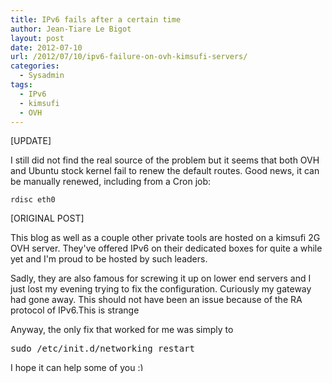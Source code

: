 ```yaml
---
title: IPv6 fails after a certain time
author: Jean-Tiare Le Bigot
layout: post
date: 2012-07-10
url: /2012/07/10/ipv6-failure-on-ovh-kimsufi-servers/
categories:
  - Sysadmin
tags:
  - IPv6
  - kimsufi
  - OVH
---
```

[UPDATE]

I still did not find the real source of the problem but it seems that both OVH and Ubuntu stock kernel fail to renew the default routes. Good news, it can be manually renewed, including from a Cron job:

`rdisc eth0`

[ORIGINAL POST]

This blog as well as a couple other private tools are hosted on a kimsufi 2G OVH server. They've offered IPv6 on their dedicated boxes for quite a while yet and I'm proud to be hosted by such leaders.

Sadly, they are also famous for screwing it up on lower end servers and I just lost my evening trying to fix the configuration. Curiously my gateway had gone away. This should not have been an issue because of the RA protocol of IPv6.This is strange

Anyway, the only fix that worked for me was simply to

<pre>sudo /etc/init.d/networking restart</pre>

I hope it can help some of you <img src="https://blog.jtlebi.fr/wp-includes/images/smilies/simple-smile.png" alt=":)" class="wp-smiley" style="height: 1em; max-height: 1em;" />